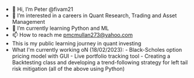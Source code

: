 - 👋 Hi, I’m Peter @fivam21
- 👀 I’m interested in a careers in Quant Research, Trading and Asset Management
- 🌱 I’m currently learning Python and ML
- 📫 How to reach me pmcmullan273@yahoo.com
- This is my public learning journey in quant investing
- What I'm currently working oN (18/02/2023):
          - Black-Scholes option pricing model with GUI
          - Live portfolio tracking tool
          - Creating a Backtesting class and developing a trend-following strategy for left tail risk mitigation
            (all of the above using Python)
